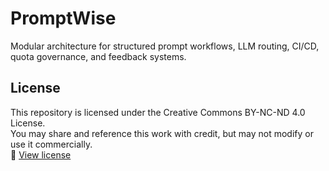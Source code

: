 # PromptWise
Modular architecture for structured prompt workflows, LLM routing, CI/CD, quota governance, and feedback systems.
## License

This repository is licensed under the Creative Commons BY-NC-ND 4.0 License.  
You may share and reference this work with credit, but may not modify or use it commercially.  
🔗 [View license](https://creativecommons.org/licenses/by-nc-nd/4.0/)

